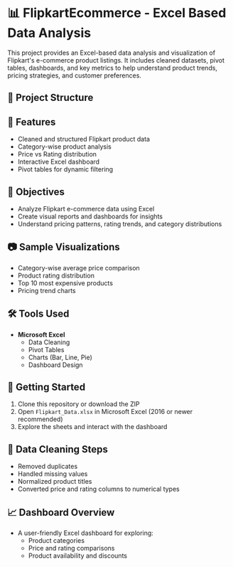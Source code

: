 # 📊 FlipkartEcommerce - Excel Based Data Analysis

This project provides an Excel-based data analysis and visualization of Flipkart's e-commerce product listings. It includes cleaned datasets, pivot tables, dashboards, and key metrics to help understand product trends, pricing strategies, and customer preferences.

## 📁 Project Structure


## 🧩 Features

- Cleaned and structured Flipkart product data
- Category-wise product analysis
- Price vs Rating distribution
- Interactive Excel dashboard
- Pivot tables for dynamic filtering

## 📌 Objectives

- Analyze Flipkart e-commerce data using Excel
- Create visual reports and dashboards for insights
- Understand pricing patterns, rating trends, and category distributions

## 📷 Sample Visualizations

- Category-wise average price comparison
- Product rating distribution
- Top 10 most expensive products
- Pricing trend charts

## 🛠 Tools Used

- **Microsoft Excel**
  - Data Cleaning
  - Pivot Tables
  - Charts (Bar, Line, Pie)
  - Dashboard Design

## 🚀 Getting Started

1. Clone this repository or download the ZIP
2. Open `Flipkart_Data.xlsx` in Microsoft Excel (2016 or newer recommended)
3. Explore the sheets and interact with the dashboard

## 🧼 Data Cleaning Steps

- Removed duplicates
- Handled missing values
- Normalized product titles
- Converted price and rating columns to numerical types

## 📈 Dashboard Overview

- A user-friendly Excel dashboard for exploring:
  - Product categories
  - Price and rating comparisons
  - Product availability and discounts


